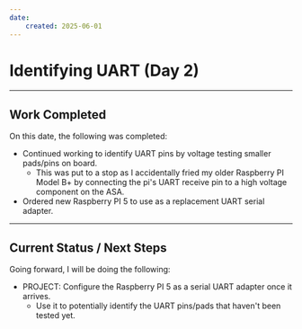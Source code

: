 ```yaml
---
date:
    created: 2025-06-01
---
```


# Identifying UART (Day 2)

<!-- more -->

---

## Work Completed

On this date, the following was completed:

- Continued working to identify UART pins by voltage testing smaller pads/pins on board.
    - This was put to a stop as I accidentally fried my older Raspberry PI Model B+ by connecting the pi's UART receive
      pin to a high voltage component on the ASA.
- Ordered new Raspberry PI 5 to use as a replacement UART serial adapter.

---

## Current Status / Next Steps

Going forward, I will be doing the following:

- PROJECT: Configure the Raspberry PI 5 as a serial UART adapter once it arrives. 
    - Use it to potentially identify the UART pins/pads that haven't been tested yet.